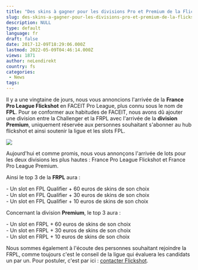 ```yaml
---
title: "Des skins à gagner pour les divisions Pro et Premium de la Flickshot League !"
slug: des-skins-a-gagner-pour-les-divisions-pro-et-premium-de-la-flickshot-league
description: NULL
type: default
language: fr
draft: false
date: 2017-12-09T18:29:06.000Z
lastmod: 2022-05-09T04:46:14.000Z
views: 1871
author: neLendirekt
country: fs
categories:
 - News
tags:
---
```

Il y a une vingtaine de jours, nous vous annoncions l'arrivée de la **France Pro League Flickshot** en FACEIT Pro League, plus connu sous le nom de **FPL**. Pour se conformer aux habitudes de FACEIT, nous avons dû ajouter une division entre la Challenger et la FRPL avec l'arrivée de la **division Premium**, uniquement réservée aux personnes souhaitant s'abonner au hub flickshot et ainsi soutenir la ligue et les slots FPL. 

![](https://flickshot-ue.s3.eu-west-2.amazonaws.com/flickshot/article/5a105cbc33501/images/Ofc6mGx0KuciCHppOOxWAo81pP0fVfKZQvHqfpvv.png)

Aujourd'hui et comme promis, nous vous annonçons l'arrivée de lots pour les deux divisions les plus hautes : France Pro League Flickshot et France Pro League Premium.

Ainsi le top 3 de la **FRPL** aura : 

\- Un slot en FPL Qualifier + 60 euros de skins de son choix  
\- Un slot en FPL Qualifier + 30 euros de skins de son choix  
\- Un slot en FPL Qualifier + 10 euros de skins de son choix

Concernant la division **Premium**, le top 3 aura : 

\- Un slot en FRPL + 60 euros de skins de son choix  
\- Un slot en FRPL + 30 euros de skins de son choix  
\- Un slot en FRPL + 10 euros de skins de son choix

Nous sommes également à l'écoute des personnes souhaitant rejoindre la FRPL, comme toujours c'est le conseil de la ligue qui évaluera les candidats un par un. Pour postuler, c'est par ici : [contacter Flickshot](https://flickshot.fr/fr/contact).
